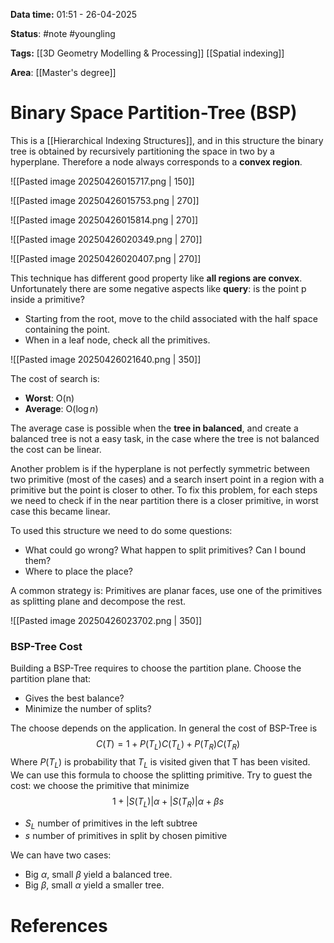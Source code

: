 **Data time:** 01:51 - 26-04-2025

**Status**: #note #youngling 

**Tags:** [[3D Geometry Modelling & Processing]] [[Spatial indexing]]

**Area**: [[Master's degree]]
# Binary Space Partition-Tree (BSP) 

This is a [[Hierarchical Indexing Structures]], and in this structure the binary tree is obtained by recursively partitioning the space in two by a hyperplane. Therefore a node always corresponds to a **convex region**. 

![[Pasted image 20250426015717.png | 150]]

![[Pasted image 20250426015753.png | 270]]

![[Pasted image 20250426015814.png | 270]]

![[Pasted image 20250426020349.png | 270]]

![[Pasted image 20250426020407.png | 270]]

This technique has different good property like **all regions are convex**. Unfortunately there are some negative aspects like **query**: is the point p inside a primitive?
- Starting from the root, move to the child associated with the half space containing the point.
- When in a leaf node, check all the primitives.

![[Pasted image 20250426021640.png | 350]]

The cost of search is:
- **Worst**:         O(n)
- **Average**:     O($\log{n}$)

The average case is possible when the **tree in balanced**, and create a balanced tree is not a easy task, in the case where the tree is not balanced the cost can be linear.

Another problem is if the hyperplane is not perfectly symmetric between two primitive (most of the cases) and a search insert point in a region with a primitive but the point is closer to other. To fix this problem, for each steps we need to check if in the near partition there is a closer primitive, in worst case this became linear.

To used this structure we need to do some questions:
- What could go wrong? What happen to split primitives? Can I bound them?
- Where to place the place?

A common strategy is: Primitives are planar faces, use one of the primitives as splitting plane and decompose the rest.

![[Pasted image 20250426023702.png | 350]]

### BSP-Tree Cost
Building a BSP-Tree requires to choose the partition plane. Choose the partition plane that: 
- Gives the best balance? 
- Minimize the number of splits?

The choose depends on the application. In general the cost of BSP-Tree is
$$C(T) = 1 + P(T_L)C(T_L) + P(T_R)C(T_R)$$
Where $P(T_L)$ is probability that $T_L$ is visited given that T has been visited. We can use this formula to choose the splitting primitive. Try to guest the cost: we choose the primitive that minimize
$$1 + |S(T_L)|\alpha + |S(T_R)|\alpha + \beta s$$
- $S_L$ number of primitives in the left subtree
- $s$ number of primitives in split by chosen pimitive

We can have two cases:
- Big $\alpha$, small $\beta$ yield a balanced tree.
- Big $\beta$, small $\alpha$ yield a smaller tree.
# References